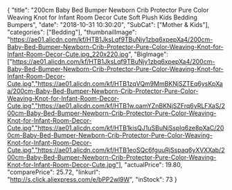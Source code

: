 {
	"title": "200cm Baby Bed Bumper Newborn Crib Protector Pure Color Weaving Knot for Infant Room Decor Cute Soft Plush Kids Bedding Bumpers",
	"date": "2018-10-31 10:30:20",
	"SubCat": ["Mother & Kids"],
	"categories": ["Bedding"],
	"thumbnailImage": "https://ae01.alicdn.com/kf/HTB1JksLqf9TBuNjy1zbq6xpepXa4/200cm-Baby-Bed-Bumper-Newborn-Crib-Protector-Pure-Color-Weaving-Knot-for-Infant-Room-Decor-Cute.jpg_220x220.jpg",
	"BigImage": ["https://ae01.alicdn.com/kf/HTB1JksLqf9TBuNjy1zbq6xpepXa4/200cm-Baby-Bed-Bumper-Newborn-Crib-Protector-Pure-Color-Weaving-Knot-for-Infant-Room-Decor-Cute.jpg","https://ae01.alicdn.com/kf/HTB1zqVQm9MmBKNjSZTEq6ysKpXaa/200cm-Baby-Bed-Bumper-Newborn-Crib-Protector-Pure-Color-Weaving-Knot-for-Infant-Room-Decor-Cute.jpg","https://ae01.alicdn.com/kf/HTB1w.oamYZnBKNjSZFrq6yRLFXaS/200cm-Baby-Bed-Bumper-Newborn-Crib-Protector-Pure-Color-Weaving-Knot-for-Infant-Room-Decor-Cute.jpg","https://ae01.alicdn.com/kf/HTB1kisQJ1uSBuNjSsplq6ze8pXaC/200cm-Baby-Bed-Bumper-Newborn-Crib-Protector-Pure-Color-Weaving-Knot-for-Infant-Room-Decor-Cute.jpg","https://ae01.alicdn.com/kf/HTB1eoSQc6fguuRjSspaq6yXVXXab/200cm-Baby-Bed-Bumper-Newborn-Crib-Protector-Pure-Color-Weaving-Knot-for-Infant-Room-Decor-Cute.jpg"],
	"actualPrice": 19.80,
	"comparePrice": 25.72,
	"linkurl": "http://s.click.aliexpress.com/e/bPP2wl9W",
	"inStock": 73
}
